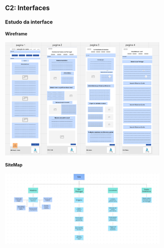 ## C2: Interfaces

### Estudo da interface

#### Wireframe

![Wireframe](img/Wireframe.png)

#### SiteMap

![SiteMap](img/SiteMap.png)
